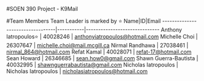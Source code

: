 #SOEN 390 Project - K9Mail

#Team Members
Team Leader is marked by ⭐
Name|ID|Email
----------------------------------|-----------|------------------------------
Anthony Iatropoulos⭐ | 40028246 | anthonyiatropoulos@hotmail.com
Michelle Choi | 26307647 | michelle.choi@mail.mcgill.ca
Nirmal Randhawa | 27038461 | nirmal_864@hotmail.com
Refat Kamal | 40028071 | refat-17@hotmail.com
Sean Howard | 26346685 | sean.how0@gmail.com
Shawn Guerra-Bautista | 40032995 | shawnguerrabautista@gmail.com
Nicholas Iatropoulos | Nicholas Iatropoulos | nicholasiatropoulos@hotmail.com
